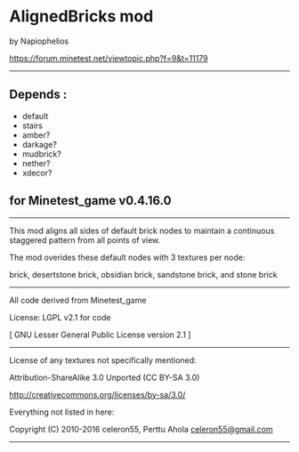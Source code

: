 # AlignedBricks mod
by Napiophelios

https://forum.minetest.net/viewtopic.php?f=9&t=11179

--------------------------------------

## Depends :
- default
- stairs
- amber?
- darkage?
- mudbrick?
- nether?
- xdecor?

## for Minetest_game v0.4.16.0

--------------------------------------

This mod aligns all sides of default brick nodes to maintain a continuous staggered pattern from all points of view.

The mod overides these default nodes with 3 textures per node:

brick, desertstone brick, obsidian brick, sandstone brick, and stone brick

--------------------------------------

All code derived from Minetest_game

License: LGPL v2.1 for code

[ GNU Lesser General Public License version 2.1 ]

--------------------------------------

License of any textures not specifically mentioned:

Attribution-ShareAlike 3.0 Unported (CC BY-SA 3.0)

http://creativecommons.org/licenses/by-sa/3.0/

Everything not listed in here:

Copyright (C) 2010-2016 celeron55,
Perttu Ahola <celeron55@gmail.com>

--------------------------------------
